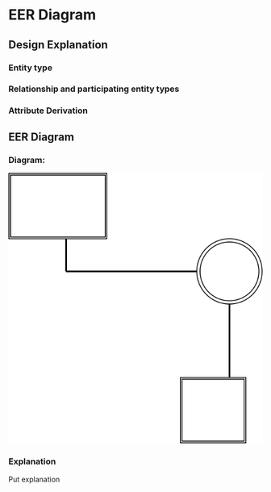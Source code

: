 # EER Diagram

## Design Explanation
### Entity type
### Relationship and participating entity types
### Attribute Derivation

## EER Diagram
### Diagram: 

![EER Diagram Image](../models.drawio.svg)

### Explanation
Put explanation